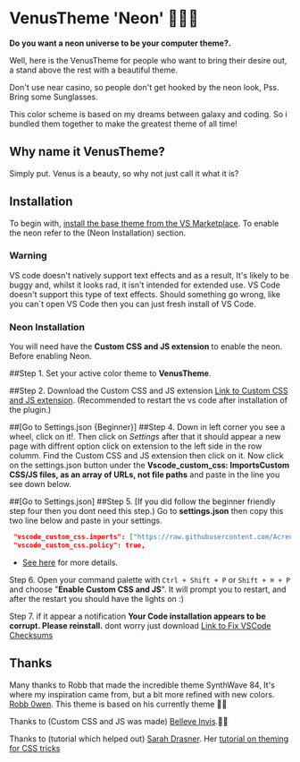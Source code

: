 # VenusTheme 'Neon' 🤟🏼🌟

__Do you want a neon universe to be your computer theme?.__

Well, here is the VenusTheme for people who want to bring their desire out, a stand above the rest with a beautiful theme. 

Don't use near casino, so people don't get hooked by the neon look, Pss. Bring some Sunglasses.


This color scheme is based on my dreams between galaxy and coding.
So i bundled them together to make the greatest theme of all time! 


## Why name it VenusTheme?
Simply put. Venus is a beauty, so why not just call it what it is?


## Installation
To begin with, [install the base theme from the VS Marketplace](https://marketplace.visualstudio.com/items?itemName=Anciaveus.venustheme). To enable the neon refer to the (Neon Installation) section.


### Warning
VS code doesn't natively support text effects and as a result, It's likely to be buggy and, whilst it looks rad, it isn't intended for extended use. VS Code doesn't support this type of text effects. Should something go wrong, like you can`t open VS Code then you can just fresh install of VS Code.


### Neon Installation

You will need have the __Custom CSS and JS extension__ to enable the neon. 
Before enabling Neon.

##Step 1. Set your active color theme to __VenusTheme__. 

##Step 2. Download the Custom CSS and JS extension [Link to Custom CSS and JS extension](https://marketplace.visualstudio.com/items?itemName=be5invis.vscode-custom-css). (Recommended to restart the vs code after installation of the plugin.)

##[Go to Settings.json {Beginner}] 
##Step 4. Down in left corner you see a wheel, click on it!. Then click on _Settings_ after that it should appear a new page with diffrent option click on extension to the left side in the row columm. Find the Custom CSS and JS extension then click on it. Now click on the settings.json button under the __Vscode_custom_css: ImportsCustom CSS/JS files, as an array of URLs, not file paths__ and paste in the line you see down below.

##[Go to Settings.json]
##Step 5. [If you did follow the beginner friendly step four then you dont need this step.) Go to __settings.json__ then copy this two line below and paste in your settings.

   ```json
    "vscode_custom_css.imports": ["https://raw.githubusercontent.com/Acrenactive/VenusTheme/master/themes/venus.css"],
    "vscode_custom_css.policy": true,
   ```
 - [See here](https://en.wikipedia.org/wiki/File_URI_scheme) for more details.

Step 6. Open your command palette with `Ctrl + Shift + P` or `Shift + ⌘ + P` and choose "__Enable Custom CSS and JS__". It will prompt you to restart, and after the restart you should have the lights on :)

Step 7. if it appear a notification __Your Code installation appears to be corrupt. Please reinstall.__ dont worry just download 
[Link to Fix VSCode Checksums](https://marketplace.visualstudio.com/items?itemName=lehni.vscode-fix-checksums)

## Thanks 
Many thanks to Robb that made the incredible theme SynthWave 84, It's where my inspiration came from, but a bit more refined with new colors. [Robb 0wen](https://github.com/robb0wen). This theme is based on his currently theme 🙌🏼

Thanks to (Custom CSS and JS was made) [Belleve Invis](https://github.com/be5invis/vscode-custom-css).👌🏽

Thanks to (tutorial which helped out) [Sarah Drasner](https://twitter.com/sarah_edo). Her [tutorial on theming for CSS tricks](https://css-tricks.com/creating-a-vs-code-theme/) 


